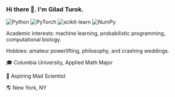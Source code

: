 ### Hi there 👋. I'm Gilad Turok.

![Python](https://img.shields.io/badge/python-3670A0?style=for-the-badge&logo=python&logoColor=ffdd54)
![PyTorch](https://img.shields.io/badge/PyTorch-%23EE4C2C.svg?style=for-the-badge&logo=PyTorch&logoColor=white)
![scikit-learn](https://img.shields.io/badge/scikit--learn-%23F7931E.svg?style=for-the-badge&logo=scikit-learn&logoColor=white)
![NumPy](https://img.shields.io/badge/numpy-%23013243.svg?style=for-the-badge&logo=numpy&logoColor=white)

Academic interests: machine learning, probabilistic programming, computational biology.

Hobbies: amateur powerlifting, philosophy, and crashing weddings.


🎓 Columbia University, Applied Math Major

💼 Aspiring Mad Scientist

🌎 New York, NY
